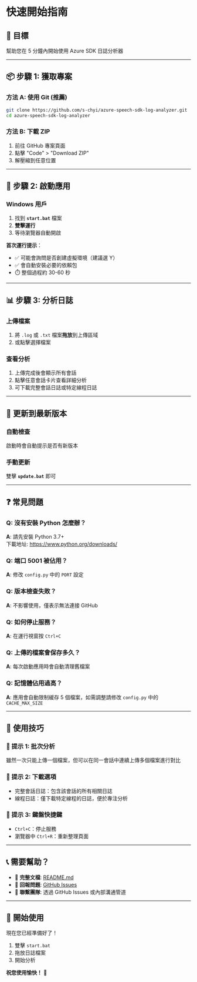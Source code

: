 # 快速開始指南

## 🎯 目標
幫助您在 5 分鐘內開始使用 Azure SDK 日誌分析器

---

## 📦 步驟 1: 獲取專案

### 方法 A: 使用 Git (推薦)
```bash
git clone https://github.com/s-chyi/azure-speech-sdk-log-analyzer.git
cd azure-speech-sdk-log-analyzer
```

### 方法 B: 下載 ZIP
1. 前往 GitHub 專案頁面
2. 點擊 "Code" > "Download ZIP"
3. 解壓縮到任意位置

---

## 🚀 步驟 2: 啟動應用

### Windows 用戶
1. 找到 **`start.bat`** 檔案
2. **雙擊運行**
3. 等待瀏覽器自動開啟

**首次運行提示**：
- ✅ 可能會詢問是否創建虛擬環境（建議選 Y）
- ✅ 會自動安裝必要的依賴包
- ⏱️ 整個過程約 30-60 秒

---

## 📊 步驟 3: 分析日誌

### 上傳檔案
1. 將 `.log` 或 `.txt` 檔案**拖放**到上傳區域
2. 或點擊選擇檔案

### 查看分析
1. 上傳完成後會顯示所有會話
2. 點擊任意會話卡片查看詳細分析
3. 可下載完整會話日誌或特定線程日誌

---

## 🔄 更新到最新版本

### 自動檢查
啟動時會自動提示是否有新版本

### 手動更新
雙擊 **`update.bat`** 即可

---

## ❓ 常見問題

### Q: 沒有安裝 Python 怎麼辦？
**A**: 請先安裝 Python 3.7+  
下載地址: https://www.python.org/downloads/

### Q: 端口 5001 被佔用？
**A**: 修改 `config.py` 中的 `PORT` 設定

### Q: 版本檢查失敗？
**A**: 不影響使用，僅表示無法連接 GitHub

### Q: 如何停止服務？
**A**: 在運行視窗按 `Ctrl+C`

### Q: 上傳的檔案會保存多久？
**A**: 每次啟動應用時會自動清理舊檔案

### Q: 記憶體佔用過高？
**A**: 應用會自動限制緩存 5 個檔案，如需調整請修改 `config.py` 中的 `CACHE_MAX_SIZE`

---

## 🎨 使用技巧

### 📌 提示 1: 批次分析
雖然一次只能上傳一個檔案，但可以在同一會話中連續上傳多個檔案進行對比

### 📌 提示 2: 下載選項
- 完整會話日誌：包含該會話的所有相關日誌
- 線程日誌：僅下載特定線程的日誌，便於專注分析

### 📌 提示 3: 鍵盤快捷鍵
- `Ctrl+C`：停止服務
- 瀏覽器中 `Ctrl+R`：重新整理頁面

---

## 📞 需要幫助？

- 📖 **完整文檔**: [README.md](README.md)
- 🐛 **回報問題**: [GitHub Issues](https://github.com/s-chyi/azure-speech-sdk-log-analyzer/issues)
- 💬 **聯繫團隊**: 透過 GitHub Issues 或內部溝通管道

---

## 🎉 開始使用

現在您已經準備好了！

1. 雙擊 `start.bat`
2. 拖放日誌檔案
3. 開始分析

**祝您使用愉快！** 🚀

